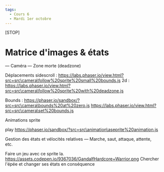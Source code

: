 ```yaml
---
tags:
  - Cours 6
  - Mardi 1er octobre
---
```


[STOP]

# Matrice d'images & états

— Caméra
— Zone morte (deadzone)

Déplacements
  sidescroll : <https://labs.phaser.io/view.html?src=src\camera\follow%20sprite%20small%20bounds.js>
  2d : <https://labs.phaser.io/view.html?src=src\camera\follow%20sprite%20with%20deadzone.js>

  Bounds : <https://phaser.io/sandbox/?src=src\camera\bounds%20at%20zero.js>
        <https://labs.phaser.io/view.html?src=src\camera\set%20bounds.js>

Animations sprite

play
<https://phaser.io/sandbox/?src=src\animation\aseprite%20animation.js>

Gestion des états et vélocités relatives
— Marche, saut, attaque, attente, etc.

Faire un jeu avec ce sprite la.
<https://assets.codepen.io/9367036/GandalfHardcore+Warrior.png>
Chercher l'épée et changer ses états en conséquence
